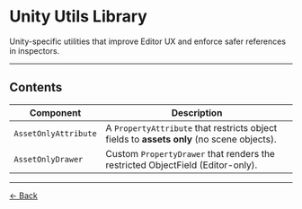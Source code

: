# Unity Utils Library

Unity-specific utilities that improve Editor UX and enforce safer references in inspectors.

---

## Contents

| Component | Description |
|----------|-------------|
| `AssetOnlyAttribute` | A `PropertyAttribute` that restricts object fields to **assets only** (no scene objects). |
| `AssetOnlyDrawer` | Custom `PropertyDrawer` that renders the restricted ObjectField (Editor-only). |

---

[← Back](../../../../../README.md)